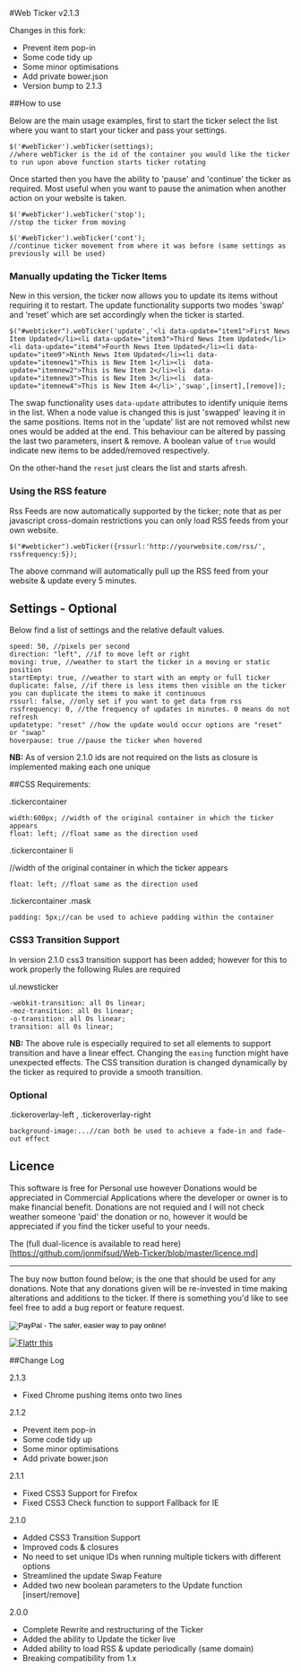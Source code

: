 #Web Ticker v2.1.3

Changes in this fork:

 - Prevent item pop-in
 - Some code tidy up
 - Some minor optimisations
 - Add private bower.json
 - Version bump to 2.1.3

##How to use

Below are the main usage examples, first to start the ticker select the list where you want to start your ticker and pass your settings.

	$('#webTicker').webTicker(settings);
	//where webTicker is the id of the container you would like the ticker to run upon above function starts ticker rotating

Once started then you have the ability to 'pause' and 'continue' the ticker as required. Most useful when you want to pause the animation when another action on your website is taken.

	$('#webTicker').webTicker('stop');
	//stop the ticker from moving

	$('#webTicker').webTicker('cont');
	//continue ticker movement from where it was before (same settings as previously will be used)

### Manually updating the Ticker Items

New in this version, the ticker now allows you to update its items without requiring it to restart.
The update functionality supports two modes 'swap' and 'reset' which are set accordingly when the ticker is started.

	$("#webticker").webTicker('update','<li data-update="item1">First News Item Updated</li><li data-update="item3">Third News Item Updated</li><li data-update="item4">Fourth News Item Updated</li><li data-update="item9">Ninth News Item Updated</li><li data-update="itemnew1">This is New Item 1</li><li  data-update="itemnew2">This is New Item 2</li><li  data-update="itemnew3">This is New Item 3</li><li  data-update="itemnew4">This is New Item 4</li>','swap',[insert],[remove]);

The swap functionality uses `data-update` attributes to identify uniquie items in the list. 
When a node value is changed this is just 'swapped' leaving it in the same positions.
Items not in the 'update' list are not removed whilst new ones would be added at the end. 
This behaviour can be altered by passing the last two parameters, insert & remove. 
A boolean value of `true` would indicate new items to be added/removed respectively.

On the other-hand the `reset` just clears the list and starts afresh.

### Using the RSS feature

Rss Feeds are now automatically supported by the ticker; note that as per javascript cross-domain restrictions you can only load RSS feeds from your own website.

	$("#webticker").webTicker({rssurl:'http://yourwebsite.com/rss/', rssfrequency:5});

The above command will automatically pull up the RSS feed from your website & update every 5 minutes.


## Settings - Optional

Below find a list of settings and the relative default values.

	speed: 50, //pixels per second
	direction: "left", //if to move left or right
	moving: true, //weather to start the ticker in a moving or static position
	startEmpty: true, //weather to start with an empty or full ticker
	duplicate: false, //if there is less items then visible on the ticker you can duplicate the items to make it continuous
	rssurl: false, //only set if you want to get data from rss
	rssfrequency: 0, //the frequency of updates in minutes. 0 means do not refresh
	updatetype: "reset" //how the update would occur options are "reset" or "swap"
	hoverpause: true //pause the ticker when hovered

**NB:** As of version 2.1.0 ids are not required on the lists as closure is implemented making each one unique

##CSS Requirements:

.tickercontainer

	width:600px; //width of the original container in which the ticker appears
	float: left; //float same as the direction used


.tickercontainer li

//width of the original container in which the ticker appears

	float: left; //float same as the direction used

.tickercontainer .mask

	padding: 5px;//can be used to achieve padding within the container

### CSS3 Transition Support

In version 2.1.0 css3 transition support has been added; however for this to work properly the following Rules are required

ul.newsticker

	-webkit-transition: all 0s linear;
	-moz-transition: all 0s linear;
	-o-transition: all 0s linear;
	transition: all 0s linear;

**NB:** The above rule is especially required to set all elements to support transition and have a linear effect. Changing the `easing` function might have unexpected effects. The CSS transition duration is changed dynamically by the ticker as required to provide a smooth transition.

### Optional

.tickeroverlay-left , .tickeroverlay-right

	background-image:...//can both be used to achieve a fade-in and fade-out effect 

## Licence

This software is free for Personal use however Donations would be appreciated in Commercial Applications where the developer or owner is to make financial benefit.
Donations are not requied and I will not check weather someone 'paid' the donation or no, however it would be appreciated if you find the ticker useful to your needs.

The (full dual-licence is available to read here)[https://github.com/jonmifsud/Web-Ticker/blob/master/licence.md]

-------------

The buy now button found below; is the one that should be used for any donations.
Note that any donations given will be re-invested in time making alterations and additions to the ticker.
If there is something you'd like to see feel free to add a bug report or feature request.

<form action="https://www.paypal.com/cgi-bin/webscr" method="post">
<input type="hidden" name="cmd" value="_s-xclick">
<input type="hidden" name="hosted_button_id" value="NYPE2HLXLCMA4">
<input type="image" src="https://www.paypalobjects.com/en_US/i/btn/btn_buynow_SM.gif" border="0" name="submit" alt="PayPal - The safer, easier way to pay online!">
<img alt="" border="0" src="https://www.paypalobjects.com/en_US/i/scr/pixel.gif" width="1" height="1">
</form>

<a href="http://flattr.com/thing/1357511/jQuery-Web-Ticker" target="_blank"><img src="http://api.flattr.com/button/flattr-badge-large.png" alt="Flattr this" title="Flattr this" border="0" /></a>

##Change Log

2.1.3

 - Fixed Chrome pushing items onto two lines

2.1.2

 - Prevent item pop-in
 - Some code tidy up
 - Some minor optimisations
 - Add private bower.json

2.1.1

 - Fixed CSS3 Support for Firefox
 - Fixed CSS3 Check function to support Fallback for IE

2.1.0

 - Added CSS3 Transition Support
 - Improved cods & closures
 - No need to set unique IDs when running multiple tickers with different options
 - Streamlined the update Swap Feature
 - Added two new boolean parameters to the Update function [insert/remove]

2.0.0

 - Complete Rewrite and restructuring of the Ticker
 - Added the ability to Update the ticker live
 - Added ability to load RSS & update periodically (same domain)
 - Breaking compatibility from 1.x